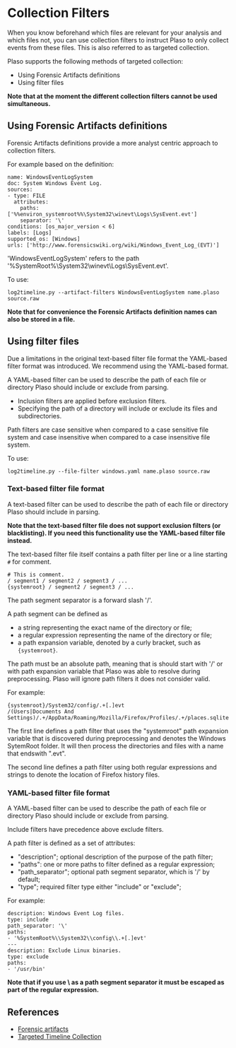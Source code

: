 # Collection Filters

When you know beforehand which files are relevant for your analysis and which
files not, you can use collection filters to instruct Plaso to only collect
events from these files. This is also referred to as targeted collection.

Plaso supports the following methods of targeted collection:

* Using Forensic Artifacts definitions
* Using filter files

**Note that at the moment the different collection filters cannot be used
simultaneous.**

## Using Forensic Artifacts definitions

Forensic Artifacts definitions provide a more analyst centric approach to
collection filters.

For example based on the definition:

```
name: WindowsEventLogSystem
doc: System Windows Event Log.
sources:
- type: FILE
  attributes:
    paths: ['%%environ_systemroot%%\System32\winevt\Logs\SysEvent.evt']
    separator: '\'
conditions: [os_major_version < 6]
labels: [Logs]
supported_os: [Windows]
urls: ['http://www.forensicswiki.org/wiki/Windows_Event_Log_(EVT)']
```

'WindowsEventLogSystem' refers to the path '%SystemRoot%\System32\winevt\Logs\SysEvent.evt'.

To use:

`log2timeline.py --artifact-filters WindowsEventLogSystem name.plaso source.raw`

**Note that for convenience the Forensic Artifacts definition names can also
be stored in a file.**

## Using filter files

Due a limitations in the original text-based filter file format the YAML-based
filter format was introduced. We recommend using the YAML-based format.

A YAML-based filter can be used to describe the path of each file or
directory Plaso should include or exclude from parsing.

* Inclusion filters are applied before exclusion filters.
* Specifying the path of a directory will include or exclude its files and subdirectories.

Path filters are case sensitive when compared to a case sensitive file system
and case insensitive when compared to a case insensitive file system.

To use:

`log2timeline.py --file-filter windows.yaml name.plaso source.raw`

### Text-based filter file format

A text-based filter can be used to describe the path of each file or
directory Plaso should include in parsing.

**Note that the text-based filter file does not support exclusion filters (or
blacklisting). If you need this functionality use the YAML-based filter file
instead.**

The text-based filter file itself contains a path filter per line or a line
starting `#` for comment.

```
# This is comment.
/ segment1 / segment2 / segment3 / ...
{systemroot} / segment2 / segment3 / ...
```

The path segment separator is a forward slash '/'.

A path segment can be defined as

* a string representing the exact name of the directory or file;
* a regular expression representing the name of the directory or file;
* a path expansion variable, denoted by a curly bracket, such as `{systemroot}`.

The path must be an absolute path, meaning that is should start with '/' or
with path expansion variable that Plaso was able to resolve during
preprocessing. Plaso will ignore path filters it does not consider valid.

For example:

```
{systemroot}/System32/config/.+[.]evt
/(Users|Documents And Settings)/.+/AppData/Roaming/Mozilla/Firefox/Profiles/.+/places.sqlite
```

The first line defines a path filter that uses the "systemroot" path expansion
variable that is discovered during preprocessing and denotes the Windows
SytemRoot folder. It will then process the directories and files with a name
that endswith ".evt".

The second line defines a path filter using both regular expressions and
strings to denote the location of Firefox history files.

### YAML-based filter file format

A YAML-based filter can be used to describe the path of each file or
directory Plaso should include or exclude from parsing.

Include filters have precedence above exclude filters.

A path filter is defined as a set of attributes:

* "description"; optional description of the purpose of the path filter;
* "paths": one or more paths to filter defined as a regular expression;
* "path_separator"; optional path segment separator, which is '/' by default;
* "type"; required filter type either "include" or "exclude";

For example:

```
description: Windows Event Log files.
type: include
path_separator: '\'
paths:
- '%SystemRoot%\\System32\\config\\.+[.]evt'
---
description: Exclude Linux binaries.
type: exclude
paths:
- '/usr/bin'
```

**Note that if you use \ as a path segment separator it must be escaped as part
of the regular expression.**

## References

* [Forensic artifacts](https://github.com/ForensicArtifacts/artifacts)
* [Targeted Timeline Collection](http://blog.kiddaland.net/2013/02/targeted-timelines-part-i.html)

